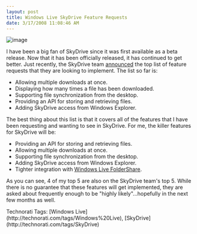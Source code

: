 ```yaml
---
layout: post
title: Windows Live SkyDrive Feature Requests
date: 3/17/2008 11:08:46 AM
---
```


![image](http://gwb.blob.core.windows.net/sdorman/WindowsLiveWriter/db9af8ced80c_9A31/image_3.png)  

I have been a big fan of SkyDrive since it was first available as a beta release. Now that it has been officially released, it has continued to get better. Just recently, the SkyDrive team [announced](http://skydriveteam.spaces.live.com/Blog/cns!977F793E846B3C96!2410.entry) the top list of feature requests that they are looking to implement. The list so far is: 

*   Allowing multiple downloads at once.
*   Displaying how many times a file has been downloaded.
*   Supporting file synchronization from the desktop.
*   Providing an API for storing and retrieving files.
*   Adding SkyDrive access from Windows Explorer. 

The best thing about this list is that it covers all of the features that I have been requesting and wanting to see in SkyDrive. For me, the killer features for SkyDrive will be:

*   Providing an API for storing and retrieving files.
*   Allowing multiple downloads at once.
*   Supporting file synchronization from the desktop.
*   Adding SkyDrive access from Windows Explorer.
*   Tighter integration with [Windows Live FolderShare](http://www.foldershare.com). 

As you can see, 4 of my top 5 are also on the SkyDrive team's top 5. While there is no guarantee that these features will get implemented, they are asked about frequently enough to be "highly likely"...hopefully in the next few months as well.
 <div style="padding-right: 0px; padding-left: 0px; padding-bottom: 0px; margin: 0px; padding-top: 0px; display: inline" id="scid:0767317B-992E-4b12-91E0-4F059A8CECA8:ee01f1de-3d1c-4684-b490-d87a43ec283c" class="wlWriterSmartContent">Technorati Tags: [Windows Live](http://technorati.com/tags/Windows%20Live), [SkyDrive](http://technorati.com/tags/SkyDrive)</div>
